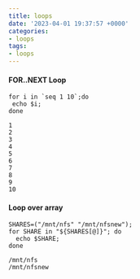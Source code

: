 ```yaml
---
title: loops
date: '2023-04-01 19:37:57 +0000'
categories:
- loops
tags:
- loops
---
```



#### FOR..NEXT Loop

    for i in `seq 1 10`;do
     echo $i;
    done

    1
    2
    3
    4
    5
    6
    7
    8
    9
    10

#### Loop over array

    SHARES=("/mnt/nfs" "/mnt/nfsnew");
    for SHARE in "${SHARES[@]}"; do
      echo $SHARE;
    done

    /mnt/nfs
    /mnt/nfsnew